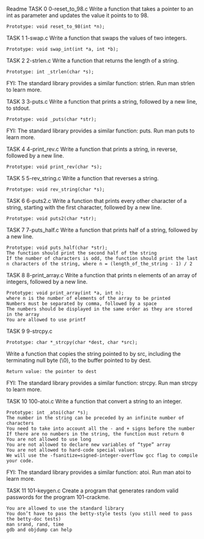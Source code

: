 Readme
TASK 0 0-reset_to_98.c
Write a function that takes a pointer to an int as parameter and updates the value it points to to 98.

    Prototype: void reset_to_98(int *n);


TASK 1 1-swap.c
Write a function that swaps the values of two integers.

    Prototype: void swap_int(int *a, int *b);
    

TASK 2 2-strlen.c
Write a function that returns the length of a string.

    Prototype: int _strlen(char *s);

FYI: The standard library provides a similar function: strlen. Run man strlen to learn more.


TASK 3 3-puts.c
Write a function that prints a string, followed by a new line, to stdout.

    Prototype: void _puts(char *str);

FYI: The standard library provides a similar function: puts. Run man puts to learn more.


TASK 4 4-print_rev.c
Write a function that prints a string, in reverse, followed by a new line.

    Prototype: void print_rev(char *s);


TASK 5 5-rev_string.c
Write a function that reverses a string.

    Prototype: void rev_string(char *s);


TASK 6 6-puts2.c
Write a function that prints every other character of a string, starting with the first character, followed by a new line.

    Prototype: void puts2(char *str);


TASK 7 7-puts_half.c
Write a function that prints half of a string, followed by a new line.

    Prototype: void puts_half(char *str);
    The function should print the second half of the string
    If the number of characters is odd, the function should print the last n characters of the string, where n = (length_of_the_string - 1) / 2


TASK 8 8-print_array.c
Write a function that prints n elements of an array of integers, followed by a new line.

    Prototype: void print_array(int *a, int n);
    where n is the number of elements of the array to be printed
    Numbers must be separated by comma, followed by a space
    The numbers should be displayed in the same order as they are stored in the array
    You are allowed to use printf


TASK 9 9-strcpy.c

    Prototype: char *_strcpy(char *dest, char *src);

Write a function that copies the string pointed to by src, including the terminating null byte (\0), to the buffer pointed to by dest.

    Return value: the pointer to dest

FYI: The standard library provides a similar function: strcpy. Run man strcpy to learn more.


TASK 10 100-atoi.c
Write a function that convert a string to an integer.

    Prototype: int _atoi(char *s);
    The number in the string can be preceded by an infinite number of characters
    You need to take into account all the - and + signs before the number
    If there are no numbers in the string, the function must return 0
    You are not allowed to use long
    You are not allowed to declare new variables of “type” array
    You are not allowed to hard-code special values
    We will use the -fsanitize=signed-integer-overflow gcc flag to compile your code.

FYI: The standard library provides a similar function: atoi. Run man atoi to learn more.


TASK 11 101-keygen.c
Create a program that generates random valid passwords for the program 101-crackme.

    You are allowed to use the standard library
    You don’t have to pass the betty-style tests (you still need to pass the betty-doc tests)
    man srand, rand, time
    gdb and objdump can help


